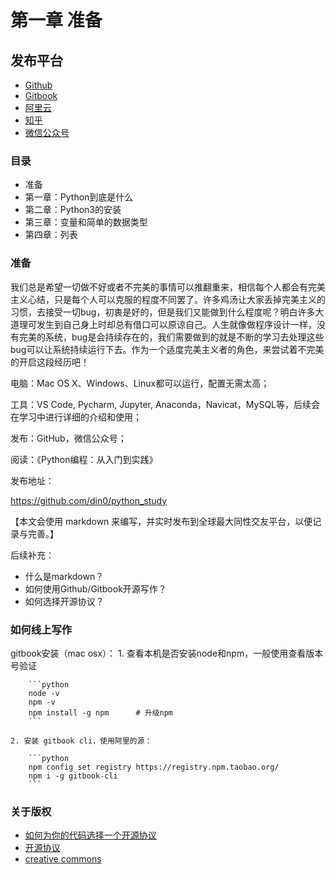 # 第一章 准备

## 发布平台

* [Github](https://github.com/din0)
* [Gitbook](https://app.gitbook.com/@dinostring/spaces)
* [阿里云](https://github.com/din0)
* [知乎](https://www.zhihu.com/people/dinono/posts)
* [微信公众号](https://mp.weixin.qq.com/cgi-bin/home?t=home/index&lang=zh_CN&token=2114411294)

### 目录

* 准备
* 第一章：Python到底是什么
* 第二章：Python3的安装
* 第三章：变量和简单的数据类型
* 第四章：列表

### 准备

我们总是希望一切做不好或者不完美的事情可以推翻重来，相信每个人都会有完美主义心结，只是每个人可以克服的程度不同罢了。许多鸡汤让大家丢掉完美主义的习惯，去接受一切bug，初衷是好的，但是我们又能做到什么程度呢？明白许多大道理可发生到自己身上时却总有借口可以原谅自己。人生就像做程序设计一样，没有完美的系统，bug是会持续存在的，我们需要做到的就是不断的学习去处理这些bug可以让系统持续运行下去。作为一个适度完美主义者的角色，来尝试着不完美的开启这段经历吧！

电脑：Mac OS X、Windows、Linux都可以运行，配置无需太高；

工具：VS Code, Pycharm, Jupyter, Anaconda，Navicat，MySQL等，后续会在学习中进行详细的介绍和使用；

发布：GitHub，微信公众号；

阅读：《Python编程：从入门到实践》

发布地址：

https://github.com/din0/python_study

【本文会使用 markdown 来编写，并实时发布到全球最大同性交友平台，以便记录与完善。】

后续补充：

* 什么是markdown？
* 如何使用Github/Gitbook开源写作？
* 如何选择开源协议？

### 如何线上写作

gitbook安装（mac osx）：
    1. 查看本机是否安装node和npm，一般使用查看版本号验证

        ```python
        node -v
        npm -v
        npm install -g npm      # 升级npm
        ```

    2. 安装 gitbook cli，使用阿里的源：
        
        ```python
        npm config set registry https://registry.npm.taobao.org/
        npm i -g gitbook-cli
        ```

### 关于版权

* [如何为你的代码选择一个开源协议](https://www.cnblogs.com/Wayou/p/how_to_choose_a_license.html)
* [开源协议](https://choosealicense.com/)
* [creative commons](https://creativecommons.org/choose/?__cf_chl_captcha_tk__=f0668f31c215dc75308c649e73a62b27e05a3171-1586948521-0-AYk2FanQIJ1BMBsIgW0Cu7eQkMgzTFRl81rJTD1N6lGYFO7rA8r7wAtKhVsr-HtEMpO2YXSQm1nr9TaD53cZp2Rza1sU4Yl8KiEkKogMxhvGjH7ArKaRA-zAIpCTgGJ2KWyQQncTHLFUVwzz9iS765lj9EfP1TJl7FmY-FcJSpsqGBOkYIXKjUOYJZ4qMpLRsfhFtoMY5ekBLoNXPt_lfRQdx5Vzgpn6r0aKvrhQTiRGEJuKHqPcYcdxTze5S8MMkh-_ZItG1r6hf3x0QK_0ln0MUs38VmJycvkDSJfa6TnWpFLt95UE-jQar9TQ0bWWuTnZADZ_Uo0pJq3BJhOjR8pt3gsZLsGEihnWZC4TXtS1-VT5YQw3PlERfOUT2JHFbg)
